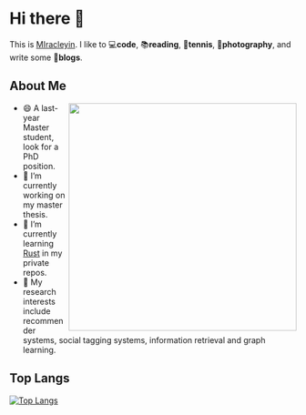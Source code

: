 # Hi there 👋

<!--
**MIracleyin/MIracleyin** is a ✨ _special_ ✨ repository because its `README.md` (this file) appears on your GitHub profile.

Here are some ideas to get you started:

- 🔭 I’m currently working on  `
- 🌱 I’m currently learning .. 
- 👯 I’m looking to collaborat 
- 🤔 I’m looking for help with 
- 💬 Ask me about ...
- 📫 How to reach me: ...
- 😄 Pronouns: ...
- ⚡ Fun fact: ...
-->

This is [MIracleyin](https://github.com/MIracleyin). I like to 💻**code**, 📚**reading**, 🎾**tennis**, 📸**photography**, and write some 📖**blogs**.

## About Me

<img width="400" align="right" src="https://github-readme-stats.vercel.app/api?username=MIracleyin&show_icons=true&theme=github_dark"/>

- 😄 A last-year Master student, look for a PhD position.
- 🔭 I’m currently working on my master thesis.
- 🌱 I’m currently learning [Rust](https://www.rust-lang.org/) in my private repos.
- 👯 My research interests include recommender systems, social tagging systems, information retrieval and graph learning.

## Top Langs
[![Top Langs](https://github-readme-stats.vercel.app/api/top-langs/?username=MIracleyin)](https://github.com/MIracleyin/github-readme-stats)

